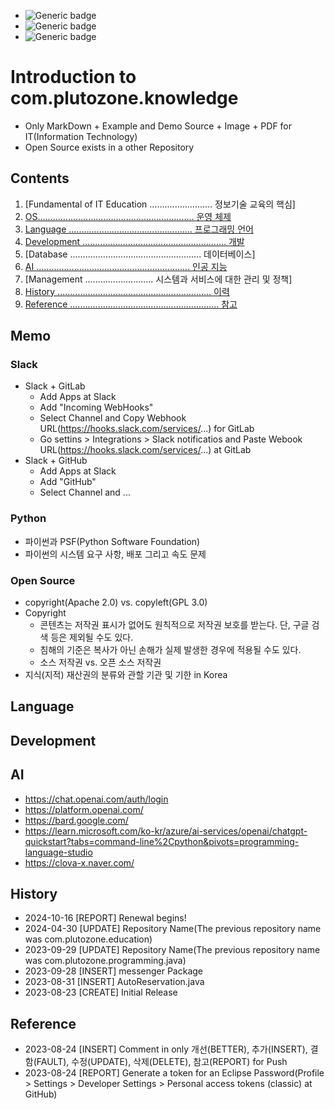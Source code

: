 - ![Generic badge](https://img.shields.io/badge/IMPORTANT-comment_...-red.svg)
- ![Generic badge](https://img.shields.io/badge/CONFIRM-comment_...-green.svg)
- ![Generic badge](https://img.shields.io/badge/REFERENCE-comment_...-blue.svg)


# Introduction to com.plutozone.knowledge
- Only MarkDown + Example and Demo Source + Image + PDF for IT(Information Technology)
- Open Source exists in a other Repository


## Contents
1. [Fundamental of IT Education ......................... 정보기술 교육의 핵심]
2. [OS.............................................................. 운영 체제](./knowledge/os/ubuntu.md)
3. [Language ................................................. 프로그래밍 언어](#language)
4. [Development ......................................................... 개발](#development)
5. [Database .................................................... 데이터베이스]
6. [AI ............................................................. 인공 지능](#ai)
7. [Management ........................... 시스템과 서비스에 대한 관리 및 정책]
8. [History ............................................................. 이력](#history)
9. [Reference ........................................................... 참고](#reference)


## Memo

### Slack
- Slack + GitLab
	- Add Apps at Slack
	- Add "Incoming WebHooks"
	- Select Channel and Copy Webhook URL(https://hooks.slack.com/services/...) for GitLab
	- Go settins > Integrations > Slack notificatios and Paste Webook URL(https://hooks.slack.com/services/...) at GitLab
- Slack + GitHub
	- Add Apps at Slack
	- Add "GitHub"
	- Select Channel and ...
	
### Python
- 파이썬과 PSF(Python Software Foundation)
- 파이썬의 시스템 요구 사항, 배포 그리고 속도 문제

### Open Source
- copyright(Apache 2.0) vs. copyleft(GPL 3.0)
- Copyright
	- 콘텐츠는 저작권 표시가 없어도 원칙적으로 저작권 보호를 받는다. 단, 구글 검색 등은 제외될 수도 있다.
	- 침해의 기준은 복사가 아닌 손해가 실제 발생한 경우에 적용될 수도 있다.
	- 소스 저작권 vs. 오픈 소스 저작권
- 지식(지적) 재산권의 분류와 관할 기관 및 기한 in Korea


## Language


## Development


## AI
- https://chat.openai.com/auth/login
- https://platform.openai.com/
- https://bard.google.com/
- https://learn.microsoft.com/ko-kr/azure/ai-services/openai/chatgpt-quickstart?tabs=command-line%2Cpython&pivots=programming-language-studio
- https://clova-x.naver.com/


## History
- 2024-10-16 [REPORT] Renewal begins!
- 2024-04-30 [UPDATE] Repository Name(The previous repository name was com.plutozone.education)
- 2023-09-29 [UPDATE] Repository Name(The previous repository name was com.plutozone.programming.java)
- 2023-09-28 [INSERT] messenger Package
- 2023-08-31 [INSERT] AutoReservation.java
- 2023-08-23 [CREATE] Initial Release


## Reference
- 2023-08-24 [INSERT] Comment in only 개선(BETTER), 추가(INSERT), 결함(FAULT), 수정(UPDATE), 삭제(DELETE), 참고(REPORT) for Push
- 2023-08-24 [REPORT] Generate a token for an Eclipse Password(Profile > Settings > Developer Settings > Personal access tokens (classic) at GitHub)